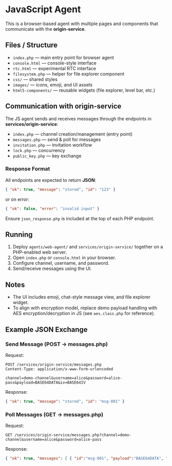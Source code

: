 # JavaScript Agent

This is a browser-based agent with multiple pages and components that communicate with the **origin-service**.

## Files / Structure
- `index.php` — main entry point for browser agent
- `console.html` — console-style interface
- `rtc.html` — experimental RTC interface
- `filesystem.php` — helper for file explorer component
- `css/` — shared styles
- `images/` — icons, emoji, and UI assets
- `html5-components/` — reusable widgets (file explorer, level bar, etc.)

## Communication with origin-service
The JS agent sends and receives messages through the endpoints in **services/origin-service**:

- `index.php` — channel creation/management (entry point)
- `messages.php` — send & poll for messages
- `invitation.php` — invitation workflow
- `lock.php` — concurrency
- `public_key.php` — key exchange

### Response Format
All endpoints are expected to return **JSON**:

```json
{ "ok": true, "message": "stored", "id": "123" }
```
or on error:
```json
{ "ok": false, "error": "invalid input" }
```

Ensure `json_response.php` is included at the top of each PHP endpoint.

## Running
1. Deploy `agents/web-agent/` and `services/origin-service/` together on a PHP-enabled web server.
2. Open `index.php` or `console.html` in your browser.
3. Configure channel, username, and password.
4. Send/receive messages using the UI.

## Notes
- The UI includes emoji, chat-style message view, and file explorer widget.
- To align with encryption model, replace demo payload handling with AES encryption/decryption in JS (see `aes.class.php` for reference).


## Example JSON Exchange

### Send Message (POST → messages.php)
Request:
```http
POST /services/origin-service/messages.php
Content-Type: application/x-www-form-urlencoded

channel=demo-channel&username=alice&password=alice-pass&payload=BASE64DATA&iv=BASE64IV
```

Response:
```json
{ "ok": true, "message": "stored", "id": "msg-001" }
```

### Poll Messages (GET → messages.php)
Request:
```http
GET /services/origin-service/messages.php?channel=demo-channel&username=alice&password=alice-pass
```

Response:
```json
{ "ok": true, "messages": [ { "id":"msg-001", "payload":"BASE64DATA", "iv":"BASE64IV" } ] }
```
